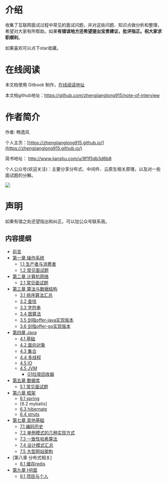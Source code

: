 # 介绍
收集了互联网面试过程中常见的面试问题，并对这些问题、知识点做分析和整理，希望对大家有所帮助。如果**有错误地方还希望提出宝贵建议，批评指正。祝大家求职顺利**。

如果喜欢可以点下star收藏。  

# 在线阅读
本文档使用 Gitbook 制作，[在线阅读地址](https://www.gitbook.com/book/zhengjianglong/note-of-interview/details)

本文档github地址：https://github.com/zhengjianglong915/note-of-interview

# 作者简介
作者: 畅逸风

个人主页：[https://zhengjianglong915.github.io/](https://zhengjianglong915.github.io/)

简书地址： http://www.jianshu.com/u/9f1f5db3d6b8

个人公众号(欢迎关注)：主要分享分布式、中间件、云原生相关原理，以及对一些面试题的分解。

![](/assets/weix_gongzhonghao.jpg)


# 声明
如果有错之处还望指出和纠正。可以加公众号联系我。


## 内容提纲
* [前言](abstract.md)
* [第一章 操作系统](./os/README.md)
  * [1.1 生产者与消费者](os/product.md)
  * [1.2 常见面试题](./os/section2.md)
* [第二章 计算机网络](./network/README.md)
  * [2.1 常见面试题](./network/all.md)
* [第三章 算法与数据结构](./algorithm/README.md)
  * [3.1 排序算法汇总](./algorithm/section01.md)
  * [3.2 查找](./algorithm/section02.md)
  * [3.3 字符串](./algorithm/string.md)
  * [3.4 图算法](./algorithm/tu.md)
  * [3.5 剑指offer-java实现版本](./algorithm/offer_java.md)
  * [3.6 剑指offer-go实现版本](./algorithm/offer_go.md)
* [第四章 Java](./java/README.md)
  * [4.1 基础](./java/base.md)
  * [4.2 面向对象](./java/object.md)
  * [4.3 集合](./java/collection.md)
  * [4.4 多线程](./java/thread.md)
  * [4.5 IO](./java/io.md)
  * [4.5 JVM](./java/jvm.md)
     * [G1垃圾回收器](./java/G1垃圾回收器.md)
* [第五章 数据库](./database/README.md)
  * [5.1 常见面试题](./database/all.md)
* [第六章 框架](./framework/README.md)
  * [6.1 spring](./framework/spring.md)
  * [6.2 mybatis] 
  * [6.3 hibernate](./framework/hibernate.md) 
  * [6.4 struts](./framework/struts.md)
* [第七章 其他基础](./others/README.md)
  * [7.1 编码历史](./others/section1.md)
  * [7.2 单例模式的几种实现方式](./others/danli.md)
  * [7.3 一致性哈希算法](./others/hash.md)
  * [7.4 设计模式汇总](./others/设计模式汇总.md)
  * [7.5 大型网站架构](./others/大型网站架构.md)
* [第八章 分布式相关]
  * [8.1 缓存redis](./cache/redis.md)
* [第九章 HR面](./hr/README.md)
  * [9.1 项目与个人](./chapter8/ask.md)


